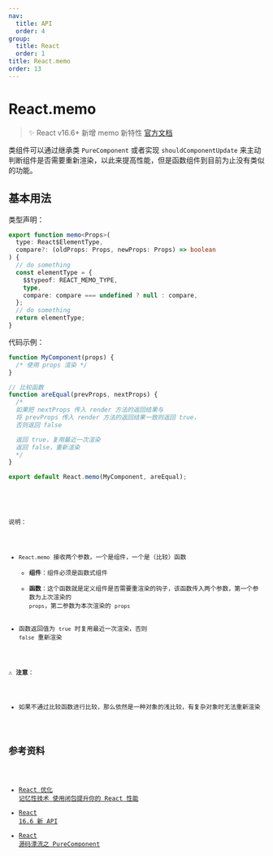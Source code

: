 ```yaml
---
nav:
  title: API
  order: 4
group:
  title: React
  order: 1
title: React.memo
order: 13
---
```


# React.memo

> ✨ React v16.6+ 新增 memo 新特性 [官方文档](https://reactjs.org/docs/react-api.html#reactmemo)

类组件可以通过继承类 `PureComponent` 或者实现 `shouldComponentUpdate` 来主动判断组件是否需要重新渲染，以此来提高性能，但是函数组件到目前为止没有类似的功能。

## 基本用法

类型声明：

```ts
export function memo<Props>(
  type: React$ElementType,
  compare?: (oldProps: Props, newProps: Props) => boolean
) {
  // do something
  const elementType = {
    $$typeof: REACT_MEMO_TYPE,
    type,
    compare: compare === undefined ? null : compare,
  };
  // do something
  return elementType;
}
```

代码示例：

```jsx | pure
function MyComponent(props) {
  /* 使用 props 渲染 */
}

// 比较函数
function areEqual(prevProps, nextProps) {
  /*
  如果把 nextProps 传入 render 方法的返回结果与
  将 prevProps 传入 render 方法的返回结果一致则返回 true，
  否则返回 false

  返回 true，复用最近一次渲染
  返回 false，重新渲染
  */
}

export default React.memo(MyComponent, areEqual);
```

<br/>

<code src="../../../example/memo/index.tsx" />

说明：

- `React.memo` 接收两个参数，一个是组件，一个是（比较）函数
  - **组件**：组件必须是函数式组件
  - **函数**：这个函数就是定义组件是否需要重渲染的钩子，该函数传入两个参数，第一个参数为上次渲染的 `props`，第二参数为本次渲染的 `props`
- 函数返回值为 `true` 时复用最近一次渲染，否则 `false` 重新渲染

⚠️ **注意**：

- 如果不通过比较函数进行比较，那么依然是一种对象的浅比较，有复杂对象时无法重新渲染

## 参考资料

- [React 优化 记忆性技术 使用闭包提升你的 React 性能](https://segmentfault.com/a/1190000015301672)
- [React 16.6 新 API](http://www.ayqy.net/blog/react-16-6%E6%96%B0api/)
- [React 源码漂流之 PureComponent](https://juejin.im/post/5d498504e51d4561d044cc76)
